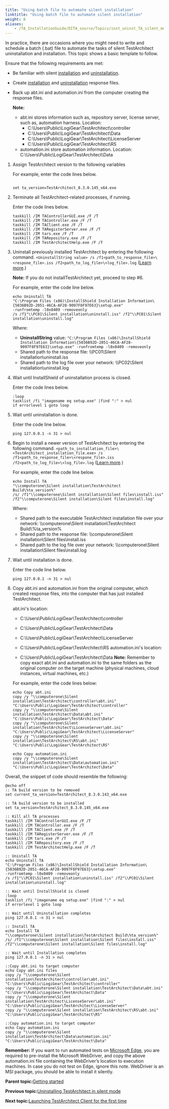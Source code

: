 ```yaml
--- 
title: "Using batch file to automate silent installation"
linktitle: "Using batch file to automate silent installation"
weight: 8
aliases: 
    - /TA_InstallationGuide/DITA_source/Topics/inst_uninst_TA_silent_mode_batch_file.html
---
```


In practice, there are occasions where you might need to write and schedule a batch \(.bat\) file to automate the tasks of silent TestArchitect uninstallation and installation. This topic shows a basic template to follow.

Ensure that the following requirements are met:

-   Be familiar with silent [installation](/TA_InstallationGuide/DITA_source/Topics/inst_TA_silent_mode.html) and [uninstallation](/TA_InstallationGuide/DITA_source/Topics/uninst_TA_silent_mode.html).
-   Create [installation](/TA_InstallationGuide/DITA_source/Topics/inst_TA_silent_mode_creating_response_file.html) and [uninstallation](/TA_InstallationGuide/DITA_source/Topics/uninst_TA_silent_mode_creating_response_file.html) response files.
-   Back up abt.ini and automation.ini from the computer creating the response files.

    **Note:**

    -   abt.ini stores information such as, repository server, license server, such as, automation harness. Location:
        -   C:\\Users\\Public\\LogiGear\\TestArchitect\\controller
        -   C:\\Users\\Public\\LogiGear\\TestArchitect\\Data
        -   C:\\Users\\Public\\LogiGear\\TestArchitect\\LicenseServer
        -   C:\\Users\\Public\\LogiGear\\TestArchitect\\RS
    -   automation.ini store automation information. Location: C:\\Users\\Public\\LogiGear\\TestArchitect\\Data

1.  Assign TestArchitect version to the following variables

    For example, enter the code lines below.

    ```
    
    set ta_version=TestArchitect_8.3.0.145_x64.exe 
    ```

2.  Terminate all TestArchitect-related processes, if running.

    Enter the code lines below.

    ```
    taskkill /IM TAControllerGUI.exe /F /T
    taskkill /IM TAController.exe /F /T
    taskkill /IM TAClient.exe /F /T
    taskkill /IM TARegisterServer.exe /F /T
    taskkill /IM tars.exe /F /T
    taskkill /IM TARepository.exe /F /T
    taskkill /IM TestArchitectHelp.exe /F /T
    ```

3.  Uninstall previously installed TestArchitect by entering the following command. `<UninstallString value> /s /f1<path_to_response_file>\<respone_file>.iss /f2<path_to_log_file>\<log_file>.log` \([Learn more](/TA_InstallationGuide/DITA_source/Topics/uninst_TA_silent_mode_running_response_file.html).\)

    **Note:** If you do not installTestArchitect yet, proceed to step \#6.

    For example, enter the code line below.

    ```
    echo Uninstall TA
    "C:\Program Files (x86)\InstallShield Installation Information\{5036B92D-2051-46CA-AF28-9097F8F97E63}\setup.exe" 
    -runfromtemp -l0x0409 -removeonly 
    /s /f1"\\PC01\Silent installation\uninstall.iss" /f2"\\PC01\Silent installation\uninstall.log"
    ```

    Where:

    -   **UninstallString** value: `"C:\Program Files (x86)\InstallShield Installation Information\{5036B92D-2051-46CA-AF28-9097F8F97E63}\setup.exe" -runfromtemp -l0x0409 -removeonly`
    -   Shared path to the response file: \\\\PC01\\Silent installation\\uninstall.iss
    -   Shared path to the log file over your network: \\\\PC02\\Silent installation\\uninstall.log
4.  Wait until InstallShield of uninstallation process is closed.

    Enter the code lines below.

    ```
    :loop
    tasklist /fi "imagename eq setup.exe" |find ":" > nul
    if errorlevel 1 goto loop
    ```

5.  Wait until uninstallation is done.

    Enter the code line below.

    ```
    ping 127.0.0.1 -n 31 > nul
    ```

6.  Begin to install a newer version of TestArchitect by entering the following command. `<path_to_installation_file>\<TestArchitect_installation_file.exe> /s /f1<path_to_response_file>\<respone_file>.iss /f2<path_to_log_file>\<log_file>.log` \([Learn more](/TA_InstallationGuide/DITA_source/Topics/inst_TA_silent_mode_running_response_file.html).\)

    For example, enter the code line below.

    ```
    echo Install TA
    "\\computerone\Silent installation\TestArchitect Build\%ta_version%" 
    /s/ /f1"\\computerone\Silent installation\Silent files\install.iss" 
    /f2"\\computerone\Silent installation\Silent files\install.log"
    ```

    Where:

    -   Shared path to the executable TestArchitect installation file over your network: \\\\computerone\\Silent installation\\TestArchitect Build\\%ta\_version%
    -   Shared path to the response file: \\\\computerone\\Silent installation\\Silent files\\install.iss
    -   Shared path to the log file over your network: \\\\computerone\\Silent installation\\Silent files\\install.log
7.  Wait until installation is done.

    Enter the code line below.

    ```
    ping 127.0.0.1 -n 31 > nul
    ```

8.  Copy abt.ini and automation.ini from the original computer, which created response files, into the computer that has just installed TestArchitect.

    abt.ini's location:

    -   C:\\Users\\Public\\LogiGear\\TestArchitect\\controller
    -   C:\\Users\\Public\\LogiGear\\TestArchitect\\Data
    -   C:\\Users\\Public\\LogiGear\\TestArchitect\\LicenseServer
    -   C:\\Users\\Public\\LogiGear\\TestArchitect\\RS
    automation.ini's location:

    -   C:\\Users\\Public\\LogiGear\\TestArchitect\\Data
    **Note:** Remember to copy exact abt.ini and automation.ini to the same folders as the original computer on the target machine \(physical machines, cloud instances, virtual machines, etc.\)

    For example, enter the code lines below:

    ```
    echo Copy abt.ini
    copy /y "\\computerone\Silent installation\TestArchitect\controller\abt.ini" "C:\Users\Public\LogiGear\TestArchitect\controller"
    copy /y "\\computerone\Silent installation\TestArchitect\Data\abt.ini" "C:\Users\Public\LogiGear\TestArchitect\Data"
    copy /y "\\computerone\Silent installation\TestArchitect\LicenseServer\abt.ini" "C:\Users\Public\LogiGear\TestArchitect\LicenseServer"
    copy /y "\\computerone\Silent installation\TestArchitect\RS\abt.ini" "C:\Users\Public\LogiGear\TestArchitect\RS"
    
    echo Copy automation.ini
    copy /y "\\computerone\Silent installation\TestArchitect\Data\automation.ini" "C:\Users\Public\LogiGear\TestArchitect\Data"
    ```


Overall, the snippet of code should resemble the following:

```
@echo off
:: TA build version to be removed
set current_ta_version=TestArchitect_8.3.0.143_x64.exe

:: TA build version to be installed
set ta_version=TestArchitect_8.3.0.145_x64.exe

:: Kill all TA processes
taskkill /IM TAControllerGUI.exe /F /T
taskkill /IM TAController.exe /F /T
taskkill /IM TAClient.exe /F /T
taskkill /IM TARegisterServer.exe /F /T
taskkill /IM tars.exe /F /T
taskkill /IM TARepository.exe /F /T
taskkill /IM TestArchitectHelp.exe /F /T

:: Unistall TA
echo Uninstall TA
"C:\Program Files (x86)\InstallShield Installation Information\{5036B92D-2051-46CA-AF28-9097F8F97E63}\setup.exe" 
-runfromtemp -l0x0409 -removeonly 
/s /f1"\\PC01\Silent installation\uninstall.iss" /f2"\\PC01\Silent installation\uninstall.log"
	
:: Wait until InstallShield is closed
:loop 
tasklist /fi "imagename eq setup.exe" |find ":" > nul
if errorlevel 1 goto loop
	
:: Wait until Uninstallation completes
ping 127.0.0.1 -n 31 > nul

:: Install TA	
echo Install TA  
"\\computerone\Silent installation\TestArchitect Build\%ta_version%" 
/s/ /f1"\\computerone\Silent installation\Silent files\install.iss" 
/f2"\\computerone\Silent installation\Silent files\install.log"

:: Wait until Installation completes
ping 127.0.0.1 -n 31 > nul

::Copy abt.ini to target computer
echo Copy abt.ini files
copy /y "\\computerone\Silent installation\TestArchitect\controller\abt.ini" "C:\Users\Public\LogiGear\TestArchitect\controller"
copy /y "\\computerone\Silent installation\TestArchitect\Data\abt.ini" "C:\Users\Public\LogiGear\TestArchitect\Data"
copy /y "\\computerone\Silent installation\TestArchitect\LicenseServer\abt.ini" "C:\Users\Public\LogiGear\TestArchitect\LicenseServer"
copy /y "\\computerone\Silent installation\TestArchitect\RS\abt.ini" "C:\Users\Public\LogiGear\TestArchitect\RS"

::Copy automation.ini to target computer
echo Copy automation.ini
copy /y "\\computerone\Silent installation\TestArchitect\Data\automation.ini" "C:\Users\Public\LogiGear\TestArchitect\Data"  
```

**Remember:** If you want to run automated tests on [Microsoft Edge](/../TA_Help/Topics/ug_preparing_Edge.html), you are required to pre-install the Microsoft WebDriver, and copy the above automation.ini file containing the WebDriver’s location to execution machines. In case you do not test on Edge, ignore this note. WebDriver is an MSI package, you should be able to install it silently.

**Parent topic:**[Getting started](/../TA_Help/Topics/Getting_started.html)

**Previous topic:**[Uninstalling TestArchitect in silent mode](/../TA_InstallationGuide/DITA_source/Topics/uninst_TA_silent_mode.html)

**Next topic:**[Launching TestArchitect Client for the first time](/../TA_Help/Topics/Getting_started_launching_the_testArchitect_client.html)


